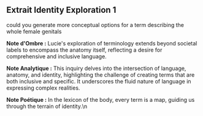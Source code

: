 ## Extrait Identity Exploration 1

could you generate more conceptual options for a term describing the whole female genitals

**Note d'Ombre :** Lucie's exploration of terminology extends beyond societal labels to encompass the anatomy itself, reflecting a desire for comprehensive and inclusive language.

**Note Analytique :** This inquiry delves into the intersection of language, anatomy, and identity, highlighting the challenge of creating terms that are both inclusive and specific. It underscores the fluid nature of language in expressing complex realities.

**Note Poétique :** In the lexicon of the body, every term is a map, guiding us through the terrain of identity.\n